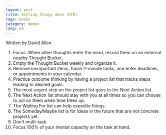```yaml
---
layout: post
title: Getting things done (GTD)
tags: books
category: memex
lang: en
---
```


Written by David Allen

1. Focus. When other thoughts enter the mind, record them on an external nearby Thought Bucket.
2. Empty the Thought Bucket weekly and organize it.
3. Remove unimportant items, finish 2-minute tasks, and enter deadlines, or appointments in your calendar.
4. Practice outcome thinking by having a project list that tracks steps leading to desired goals.
5. The most urgent step on the project list goes to the Next Action list.
6. The Next Action list should stay with you at all times so you can choose to act on them when time frees up.
7. The Waiting For list can help expedite things.
8. The Someday/Maybe list is for ideas in the future that are not concrete projects yet.
9. Don't multi-task.
10. Focus 100% of your mental capacity on the task at hand.